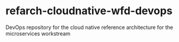 # refarch-cloudnative-wfd-devops
DevOps repository for the cloud native reference architecture for the microservices workstream
